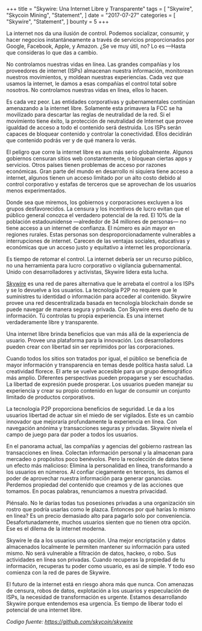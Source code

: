 +++
title = "Skywire: Una Internet Libre y Transparente"
tags = [
    "Skywire",
    "Skycoin Mining",
    "Statement",
]
date = "2017-07-27"
categories = [
    "Skywire",
    "Statement",
]
bounty = 5
+++

La internet nos da una ilusión de control. Podemos socializar, consumir, 
y hacer negocios instantáneamente a través de servicios proporcionados 
por Google, Facebook, Apple, y Amazon. ¿Se ve muy útil, no? Lo es —Hasta que consideras lo que das a cambio.

No controlamos nuestras vidas en línea. Las grandes compañías y 
los proveedores de internet (ISPs) almacenan nuestra información, 
monitorean nuestros movimientos, y moldean nuestras experiencias. 
Cada vez que usamos la internet, le damos a esas compañías el control 
total sobre nosotros. No controlamos nuestras vidas en línea, ellos lo hacen.

Es cada vez peor. Las entidades corporativas y gubernamentales continúan 
amenazando a la internet libre. Solamente esta primavera la FCC se ha movilizado 
para descartar las reglas de neutralidad de la red. Si el movimiento tiene éxito, 
la protección de neutralidad de Internet que provee igualdad de acceso a todo el 
contenido será destruida. Los ISPs serán capaces de bloquear contenido y controlar 
la conectividad. Ellos decidirán que contenido podrás ver y de qué manera lo verás.

El peligro que corre la internet libre es aun más serio globalmente. Algunos 
gobiernos censuran sitios web constantemente, o bloquean ciertas apps y 
servicios. Otros países tienen problemas de acceso por razones económicas. 
Gran parte del mundo en desarrollo ni siquiera tiene acceso a internet, algunos 
tienen un acceso limitado por un alto costo debido al control corporativo y 
estafas de terceros que se aprovechan de los usuarios menos experimentados.

Donde sea que miremos, los gobiernos y corporaciones excluyen a los grupos 
desfavorecidos. La censura y los incentivos de lucro evitan que el público 
general conozca el verdadero potencial de la red. El 10% de la población 
estadounidense —alrededor de 34 millones de personas— no tiene acceso a un 
internet de confianza. El número es aún mayor en regiones rurales. Estas personas 
son desproporcionadamente vulnerables a interrupciones de internet. Carecen de las 
ventajas sociales, educativas y económicas que un acceso justo y equitativo a internet 
les proporcionaría.

Es tiempo de retomar el control. La internet debería ser un recurso público, no 
una herramienta para lucro corporativo o vigilancia gubernamental. Unido con 
desarrolladores y activistas, Skywire lidera esta lucha. 

[Skywire](https://github.com/skycoin/skywire) es una red de pares alternativa 
que le arrebata el control a los ISPs y se lo devuelve a los usuarios. 
La tecnología P2P no requiere que le suministres tu identidad o información 
para acceder al contenido. Skywire provee una red descentralizada basada en 
tecnología blockchain donde se puede navegar de manera segura y privada. Con 
Skywire eres dueño de tu información. Tú controlas tu propia experiencia. 
Es una internet verdaderamente libre y transparente.

Una internet libre brinda beneficios que van más allá de la experiencia de usuario. 
Provee una plataforma para la innovación. Los desarrolladores pueden crear con 
libertad sin ser reprimidos por las corporaciones. 

Cuando todos los sitios son tratados por igual, el público se beneficia 
de mayor información y transparencia en temas desde política hasta salud. 
La creatividad florece. El arte se vuelve accesible para un grupo demográfico 
más amplio. Diferentes perspectivas pueden propagarse y ser escuchadas. 
La libertad de expresión puede prosperar. Los usuarios pueden manejar su 
experiencia y crear su propio contenido en lugar de consumir un conjunto 
limitado de productos corporativos.

La tecnología P2P proporciona beneficios de seguridad. Le da a los usuarios 
libertad de actuar sin el miedo de ser vigilados. Este es un cambio innovador 
que mejoraría profundamente la experiencia en línea. Con navegación anónima y 
transacciones seguras y privadas. Skywire nivela el campo de juego para dar 
poder a todos los usuarios.

En el panorama actual, las compañías y agencias del gobierno rastrean las 
transacciones en línea. Colectan información personal y la almacenan para 
mercadeo o propósitos poco benévolos. Pero la recolección de datos tiene un 
efecto más malicioso:  Elimina la personalidad en línea, transformando a los 
usuarios en números. Al confiar ciegamente en terceros, les damos el poder de 
aprovechar nuestra información para generar ganancias. Perdemos propiedad del 
contenido que creamos y de las acciones que tomamos. En pocas palabras, 
renunciamos a nuestra privacidad.

Piénsalo. No le darías todas tus posesiones privadas a una organización sin rostro 
que podría usarlas como le plazca. Entonces por qué harías lo mismo en línea? 
Es un precio demasiado alto para pagarlo solo por conveniencia. Desafortunadamente, 
muchos usuarios sienten que no tienen otra opción. Ese es el dilema de la internet moderna.

Skywire le da a los usuarios una opción. Una mejor encriptación y datos almacenados 
localmente le permiten mantener su información para usted mismo. No será vulnerable a 
filtración de datos, hackeo, o robo. Sus actividades en línea son privadas. Cuando recuperas 
la propiedad de tu información, recuperas tu poder como usuario, es así de simple. 
Y todo eso comienza con la red de pares de Skywire.

El futuro de la internet está en riesgo ahora más que nunca. Con amenazas de censura, 
robos de datos, explotación a los usuarios y especulación de ISPs, la necesidad de 
transformación es urgente. Estamos desarrollando Skywire porque entendemos esa urgencia. 
Es tiempo de liberar todo el potencial de una internet libre.

*Codigo fuente: https://github.com/skycoin/skywire*
